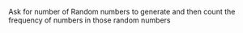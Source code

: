 Ask for number of Random numbers to generate and then count the frequency of numbers in those random numbers 

